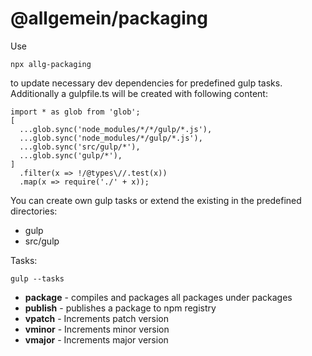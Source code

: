 # @allgemein/packaging

Use 
``` 
npx allg-packaging
```
to update necessary dev dependencies for predefined gulp tasks.
Additionally a gulpfile.ts will be created with following content:

``` 
import * as glob from 'glob';
[
  ...glob.sync('node_modules/*/*/gulp/*.js'),
  ...glob.sync('node_modules/*/gulp/*.js'),
  ...glob.sync('src/gulp/*'),
  ...glob.sync('gulp/*'),
]
  .filter(x => !/@types\//.test(x))
  .map(x => require('./' + x));
```

You can create own gulp tasks or extend the existing in the predefined directories:

* gulp
* src/gulp

Tasks:
``` 
gulp --tasks
```

* **package** - compiles and packages all packages under packages
* **publish** - publishes a package to npm registry
* **vpatch** - Increments patch version 
* **vminor** - Increments minor version
* **vmajor** - Increments major version

